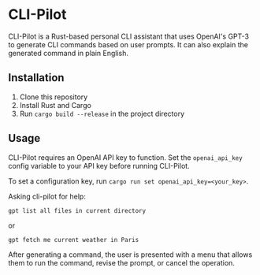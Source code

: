 # CLI-Pilot

CLI-Pilot is a Rust-based personal CLI assistant that uses OpenAI's GPT-3 to generate CLI commands based on user prompts. It can also explain the generated command in plain English.

## Installation

1. Clone this repository
2. Install Rust and Cargo
3. Run `cargo build --release` in the project directory

## Usage

CLI-Pilot requires an OpenAI API key to function. Set the `openai_api_key` config variable to your API key before running CLI-Pilot.

To set a configuration key, run `cargo run set openai_api_key=<your_key>`.

Asking cli-pilot for help:

```
gpt list all files in current directory
```
or 
```
gpt fetch me current weather in Paris
```

After generating a command, the user is presented with a menu that allows them to run the command, revise the prompt, or cancel the operation.
